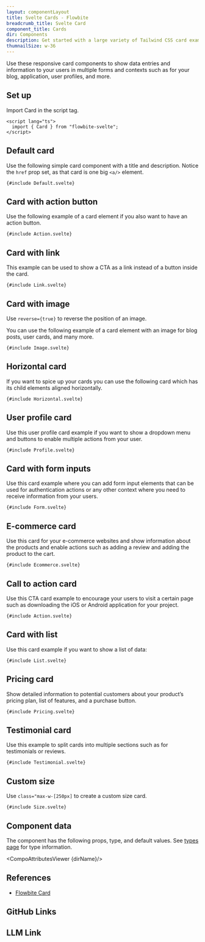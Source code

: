 ```yaml
---
layout: componentLayout
title: Svelte Cards - Flowbite
breadcrumb_title: Svelte Card
component_title: Cards
dir: Components
description: Get started with a large variety of Tailwind CSS card examples for your web project
thumnailSize: w-36
---
```


<script lang="ts">
  import { CompoAttributesViewer, GitHubCompoLinks, toKebabCase, LlmLink } from '../../utils'
  import { P, A } from '$lib'
  const dirName = 'card'
</script>

Use these responsive card components to show data entries and information to your users in multiple forms and contexts such as for your blog, application, user profiles, and more.

## Set up

Import Card in the script tag.

```svelte example hideOutput
<script lang="ts">
  import { Card } from "flowbite-svelte";
</script>
```

## Default card

Use the following simple card component with a title and description. Notice the `href` prop set, as that card is one big `<a/>` element.

```svelte example class="flex justify-center flex-wrap gap-2" hideScript
{#include Default.svelte}
```

## Card with action button

Use the following example of a card element if you also want to have an action button.

```svelte example class="flex justify-center flex-wrap gap-2"
{#include Action.svelte}
```

## Card with link

This example can be used to show a CTA as a link instead of a button inside the card.

```svelte example class="flex justify-center flex-wrap gap-2"
{#include Link.svelte}
```

## Card with image

Use <code>reverse={true}</code> to reverse the position of an image.

You can use the following example of a card element with an image for blog posts, user cards, and many more.

```svelte example class="flex justify-center flex-wrap gap-2"
{#include Image.svelte}
```

## Horizontal card

If you want to spice up your cards you can use the following card which has its child elements aligned horizontally.

```svelte example class="flex justify-center flex-wrap gap-2"
{#include Horizontal.svelte}
```

## User profile card

Use this user profile card example if you want to show a dropdown menu and buttons to enable multiple actions from your user.

```svelte example class="flex justify-center flex-wrap gap-2"
{#include Profile.svelte}
```

## Card with form inputs

Use this card example where you can add form input elements that can be used for authentication actions or any other context where you need to receive information from your users.

```svelte example class="flex justify-center flex-wrap gap-2"
{#include Form.svelte}
```

## E-commerce card

Use this card for your e-commerce websites and show information about the products and enable actions such as adding a review and adding the product to the cart.

```svelte example class="flex justify-center flex-wrap gap-2"
{#include Ecommerce.svelte}
```

## Call to action card

Use this CTA card example to encourage your users to visit a certain page such as downloading the iOS or Android application for your project.

```svelte example class="flex justify-center flex-wrap gap-2"
{#include Action.svelte}
```

## Card with list

Use this card example if you want to show a list of data:

```svelte example class="flex justify-center flex-wrap gap-2"
{#include List.svelte}
```

## Pricing card

Show detailed information to potential customers about your product’s pricing plan, list of features, and a purchase button.

```svelte example class="flex justify-center flex-wrap gap-2"
{#include Pricing.svelte}
```

## Testimonial card

Use this example to split cards into multiple sections such as for testimonials or reviews.

```svelte example class="flex justify-center flex-wrap gap-2"
{#include Testimonial.svelte}
```

## Custom size

Use `class="max-w-[250px]` to create a custom size card.

```svelte example
{#include Size.svelte}
```

## Component data

The component has the following props, type, and default values. See [types page](/docs/pages/typescript) for type information.

<CompoAttributesViewer {dirName}/>

## References

- [Flowbite Card](https://flowbite.com/docs/components/card/)

## GitHub Links

<GitHubCompoLinks />

## LLM Link

<LlmLink />
